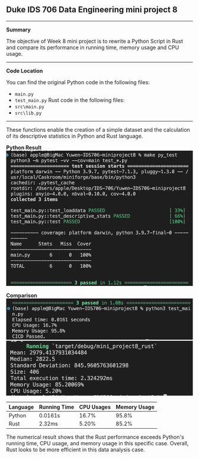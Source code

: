 ## Duke IDS 706 Data Engineering mini project 8 
---

**Summary**

The objective of Week 8 mini project is to rewrite a Python Script in Rust and compare its performance in running time, memory usage and CPU usage.

---

**Code Location**

You can find the original Python code in the following files:
- `main.py`
- `test_main.py`
Rust code in the following files:
- `src\main.py`
- `src\lib.py`

---

These functions enable the creation of a simple dataset and the calculation of its descriptive statistics in Python and Rust language.


**Python Result**
![Alt text](<py_test_result.png>)

**Comparison**
![Alt text](<py_result.png>)
![Alt text](<rs_result.png>)

Language | Running Time | CPU Usages | Memory Usage 
--- | --- | --- | --- 
Python | 0.0161s | 16.7% | 95.8% 
Rust | 2.32ms | 5.20% | 85.2% 

The numerical result shows that the Rust performance exceeds Python's running time, CPU usage, and memory usage in this specific case. Overall, Rust looks to be more efficient in this data analysis case.

